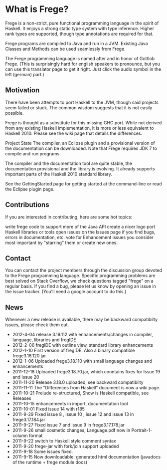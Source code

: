 What is Frege?
==============

Frege is a non-strict, pure functional programming language in the spirit of Haskell. It enjoys a strong static type system with type inference. Higher rank types are supported, though type annotations are required for that.

Frege programs are compiled to Java and run in a JVM. Existing Java Classes and Methods can be used seamlessly from Frege.

The Frege programming language is named after and in honor of Gottlob Frege. (This is surprisingly hard for english speakers to pronounce, but you can use this translator page to get it right. Just click the audio symbol in the left (german) part.)

Motivation
----------

There have been attempts to port Haskell to the JVM, though said projects seem failed or stuck. The common wisdom suggests that it is not easily possible.

Frege is thought as a substitute for this missing GHC port. While not derived from any existing Haskell implementation, it is more or less equivalent to Haskell 2010. Please see the wiki page that details the differences.

Project State
The compiler, an Eclipse plugin and a provisional version of the documentation can be downloaded. Note that Frege requires JDK 7 to compile and run programs.

The compiler and the documentation tool are quite stable, the documentation provisional and the library is evolving. It already supports important parts of the Haskell 2010 standard library.

See the GettingStarted page for getting started at the command-line or read the Eclipse plugin page.

Contributions
-------------

If you are interested in contributing, here are some hot topics:

write frege code to support more of the Java API
create a nicer logo
port Haskell libraries or tools
open issues on the Issues page if you find bugs, errors in documentation, etc.
vote for Enhancement issues you consider most important by "starring" them or create new ones.

Contact
-------

You can contact the project members through the discussion group devoted to the Frege programming language. Specific programming problems are best solved on Stack Overflow, we check questions tagged "frege" on a regular basis. If you find a bug, please let us know by opening an issue in the issue tracker. (You'll need a google account to do this.)

News
----

Whenever a new release is available, there may be backward compatibilty issues, please check them out.

* 2012-4-04 release 3.19.112 with enhancements/changes in compiler, language, libraries and fregIDE
* 2012-2-06 fregIDE with outline view, standard library enhancements
* 2012-1-10 First version of fregIDE. Also a binary compatible frege3.18.120 jar.
* 2012-1-06 Uploaded frege3.18.110 with small language changes and enhancements
* 2011-12-18 Uploaded frege3.18.70.jar, which conntains fixes for  Issue 19  and  Issue 20 
* 2011-11-20 Release 3.18.0 uploaded, see backward compatibilty
* 2011-11-11 The "Differences from Haskell" document is now a wiki page.
* 2011-10-21 Prelude re-structured, Show is Haskell compatible, see Releases
* 2011-10-15 enhancements in import, documentation tool
* 2011-10-01 Fixed  issue 14  with r185
* 2011-9-29 Fixed  issue 8 ,  issue 10 ,  issue 12  and  issue 13  in frege3.17.184.jar
* 2011-9-27 Fixed  issue 7  and  issue 9  in frege3.17.178.jar
* 2011-9-26 small cosmetic changes, Language.pdf now in Portrait-1-column format
* 2011-9-22 switch to Haskell style comment syntax
* 2011-9-20 frege-jar with fork/join support uploaded
* 2011-9-18 Some issues fixed.
* 2011-9-15 Now downloadable: generated html documentation (javadocs of the runtime + frege module docs)